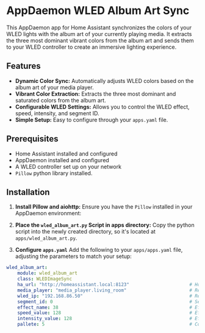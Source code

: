 
# AppDaemon WLED Album Art Sync

This AppDaemon app for Home Assistant synchronizes the colors of your WLED lights with the album art of your currently playing media. It extracts the three most dominant vibrant colors from the album art and sends them to your WLED controller to create an immersive lighting experience.

## Features

*   **Dynamic Color Sync:** Automatically adjusts WLED colors based on the album art of your media player.
*   **Vibrant Color Extraction:** Extracts the three most dominant and saturated colors from the album art.
*   **Configurable WLED Settings:** Allows you to control the WLED effect, speed, intensity, and segment ID.
*   **Simple Setup:** Easy to configure through your `apps.yaml` file.

## Prerequisites

*   Home Assistant installed and configured
*   AppDaemon installed and configured
*   A WLED controller set up on your network
*  `Pillow` python library installed.

## Installation

1.  **Install Pillow and aiohttp:**
    Ensure you have the `Pillow` installed in your AppDaemon environment:

2.  **Place the `wled_album_art.py` Script in apps directory:**
    Copy the python script into the newly created directory, so it's located at `apps/wled_album_art.py`.
     
3. **Configure `apps.yaml`**
    Add the following to your `apps/apps.yaml` file, adjusting the parameters to match your setup:

```yaml
wled_album_art:
    module: wled_album_art
    class: WLEDImageSync
    ha_url: "http://homeassistant.local:8123"                      # Home Assistant URL
    media_player: "media_player.living_room"                       # Replace with your media player entity ID
    wled_ip: "192.168.86.50"                                       # Replace with your WLED's IP address
    segment_id: 0                                                  # Segment ID on WLED (optional default 0)
    effect_name: 38                                                # Effect ID on WLED (optional default Solid)
    speed_value: 128                                               # Effect speed (optional default 128)
    intensity_value: 128                                           # Effect intensity (optional default 128)
    pallete: 5                                                     # Color pallete ID
```
